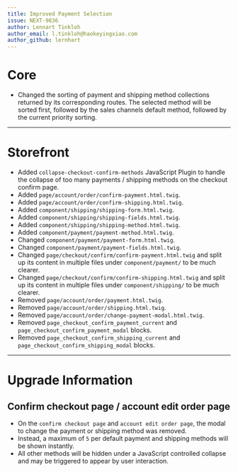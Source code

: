 ```yaml
---
title: Improved Payment Selection
issue: NEXT-9836
author: Lennart Tinkloh
author_email: l.tinkloh@haokeyingxiao.com 
author_github: lernhart
---
```

# Core
* Changed the sorting of payment and shipping method collections returned by its corresponding routes. The selected method will be sorted first, followed by the sales channels default method, followed by the current priority sorting. 
___
# Storefront
* Added `collapse-checkout-confirm-methods` JavaScript Plugin to handle the collapse of too many payments / shipping methods on the checkout confirm page.
* Added `page/account/order/confirm-payment.html.twig`.
* Added `page/account/order/confirm-shipping.html.twig`.
* Added `component/shipping/shipping-form.html.twig`.
* Added `component/shipping/shipping-fields.html.twig`.
* Added `component/shipping/shipping-method.html.twig`.
* Added `component/payment/payment-method.html.twig`.
* Changed `component/payment/payment-form.html.twig`.
* Changed `component/payment/payment-fields.html.twig`.
* Changed `page/checkout/confirm/confirm-payment.html.twig` and split up its content in multiple files under `component/payment/` to be much clearer.
* Changed `page/checkout/confirm/confirm-shipping.html.twig` and split up its content in multiple files under `component/shipping/` to be much clearer.
* Removed `page/account/order/payment.html.twig`.
* Removed `page/account/order/shipping.html.twig`.
* Removed `page/account/order/change-payment-modal.html.twig`.
* Removed `page_checkout_confirm_payment_current` and `page_checkout_confirm_payment_modal` blocks.
* Removed `page_checkout_confirm_shipping_current` and `page_checkout_confirm_shipping_modal` blocks.
___
# Upgrade Information
## Confirm checkout page / account edit order page
- On the `confirm checkout page` and `account edit order page`, the modal to change the payment or shipping method was removed.
- Instead, a maximum of `5` per default payment and shipping methods will be shown instantly.
- All other methods will be hidden under a JavaScript controlled collapse and may be triggered to appear by user interaction.
